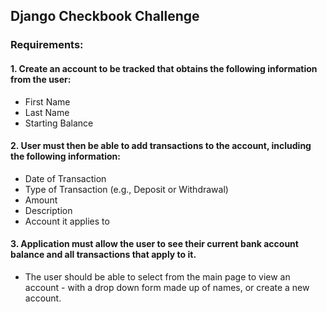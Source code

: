 ## Django Checkbook Challenge ##

### Requirements: ###
#### 1. Create an account to be tracked that obtains the following information from the user: ####
  * First Name
  * Last Name
  * Starting Balance

#### 2. User must then be able to add transactions to the account, including the following information: ####
  * Date of Transaction
  * Type of Transaction (e.g., Deposit or Withdrawal)
  * Amount
  * Description
  * Account it applies to

#### 3. Application must allow the user to see their current bank account balance and all transactions that apply to it. ####
  * The user should be able to select from the main page to view an account - with a drop down form made up of names, or create a new account.
